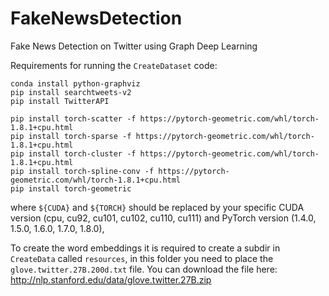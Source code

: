 # FakeNewsDetection
Fake News Detection on Twitter using Graph Deep Learning


Requirements for running the ``CreateDataset`` code:
```shell script
conda install python-graphviz
pip install searchtweets-v2
pip install TwitterAPI

pip install torch-scatter -f https://pytorch-geometric.com/whl/torch-1.8.1+cpu.html
pip install torch-sparse -f https://pytorch-geometric.com/whl/torch-1.8.1+cpu.html
pip install torch-cluster -f https://pytorch-geometric.com/whl/torch-1.8.1+cpu.html
pip install torch-spline-conv -f https://pytorch-geometric.com/whl/torch-1.8.1+cpu.html
pip install torch-geometric
```
where ```${CUDA}``` and ```${TORCH}``` should be replaced by your specific CUDA version (cpu, cu92, cu101, cu102, cu110, cu111) and PyTorch version (1.4.0, 1.5.0, 1.6.0, 1.7.0, 1.8.0),

To create the word embeddings it is required to create a subdir in ``CreateData`` called ``resources``, in this folder you need to place the ``glove.twitter.27B.200d.txt`` file.
You can download the file here: http://nlp.stanford.edu/data/glove.twitter.27B.zip